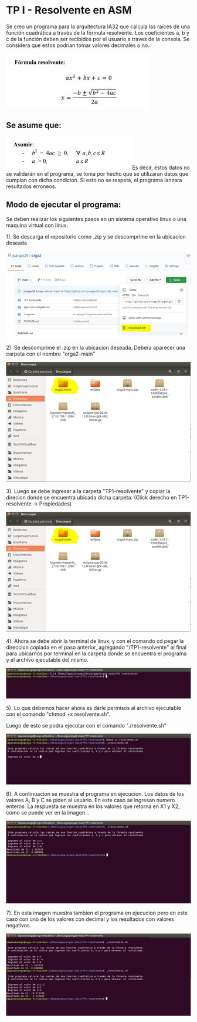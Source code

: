 # TP I - Resolvente en ASM

Se creo un programa para la arquitectura IA32 que calcula las raíces de una función cuadrática a través de la fórmula resolvente. Los coeficientes a, b y c de la función
deben ser recibidos por el usuario a traves de la consola. Se considera que estos podrían tomar valores decimales o no.

![Resolvente](https://github.com/jvargas29/orga2/blob/main/imagenes/resolvente.JPG)


## Se asume que:
![Asumir datos](https://github.com/jvargas29/orga2/blob/main/imagenes/asumir-resolvente.JPG)
Es decir, estos datos no se validarán en el programa, se toma por hecho que se utilizaran datos que cumplan con dicha condicion. Si esto no se respeta, el programa lanzara resultados erroneos.

## Modo de ejecutar el programa:

Se deben realizar los siguientes pasos en un sistema operativo linux o una maquina virtual con linux.

1). Se descarga el repositorio como .zip y se descomprime en la ubicacion deseada

![Descargar Proyecto](https://github.com/jvargas29/orga2/blob/main/imagenes/descarga-repositorop.JPG)

2). Se descomprime el .zip en la ubicacion deseada. Debera aparecer una carpeta con el nombre "orga2-main"

![carpeta orga2](https://github.com/jvargas29/orga2/blob/main/imagenes/repo-en-carpeta.JPG)

3). Luego se debe ingresar a la carpeta "TP1-resolvente" y copiar la direcion donde se encuentra ubicada dicha carpeta. (Click derecho en TP1-resolvente -> Propiedades)

![carpeta tp1](https://github.com/jvargas29/orga2/blob/main/imagenes/repo-en-carpeta.JPG)

4). Ahora se debe abrir la terminal de linux, y con el comando cd pegar la direccion copiada en el paso anterior, agregando "/TP1-resolvente" al final para ubicarnos por terminal en la carpeta donde se encuentra el programa y el archivo ejecutable del mismo.

![terminal ](https://github.com/jvargas29/orga2/blob/main/imagenes/ubicar-en-consola-carpeta-tp1.JPG)

5). Lo que debemos hacer ahora es darle permisos al archivo ejecutable con el comando "chmod +x resolvente.sh".

Luego de esto se podra ejecutar con el comando "./resolvente.sh"

![permisos y ejecucion](https://github.com/jvargas29/orga2/blob/main/imagenes/dar-permiso-para-archivo.JPG)

6). A continuacion se muestra el programa en ejecucion. Los datos de los valores A, B y C se piden al usuario. En este caso se ingresan numero enteros. 
La respuesta se muestra en los valores que retorna en X1 y X2, como se puede ver en la imagen...

![ejecucion1](https://github.com/jvargas29/orga2/blob/main/imagenes/programa-ejecutado1.JPG)

7). En esta imagen muestra tambien el programa en ejecucion pero en este caso con uno de los valores con decimal y los resultados con valores negativos.

![ejecucion2](https://github.com/jvargas29/orga2/blob/main/imagenes/programa-ejecutado2.JPG)

